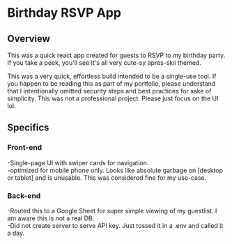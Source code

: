 # Birthday RSVP App

## Overview
This was a quick react app created for guests to RSVP to my birthday party. If you take a peek, you'll see it's all very cute-sy apres-skii themed.   

This was a very quick, effortless build intended to be a single-use tool. If you happen to be reading this as part of my portfolio, please understand that I intentionally omitted security steps and best practices for sake of simplicity. This was not a professional project. Please just focus on the UI lol.

## Specifics
### Front-end
-Single-page UI with swiper cards for navigation.  
-optimized for mobile phone only. Looks like absolute garbage on [desktop or tablet] and is unusable. This was considered fine for my use-case.

### Back-end
-Routed this to a Google Sheet for super simple viewing of my guestlist. I am aware this is not a real DB.  
-Did not create server to serve API key.  Just tossed it in a .env and called it a day.
